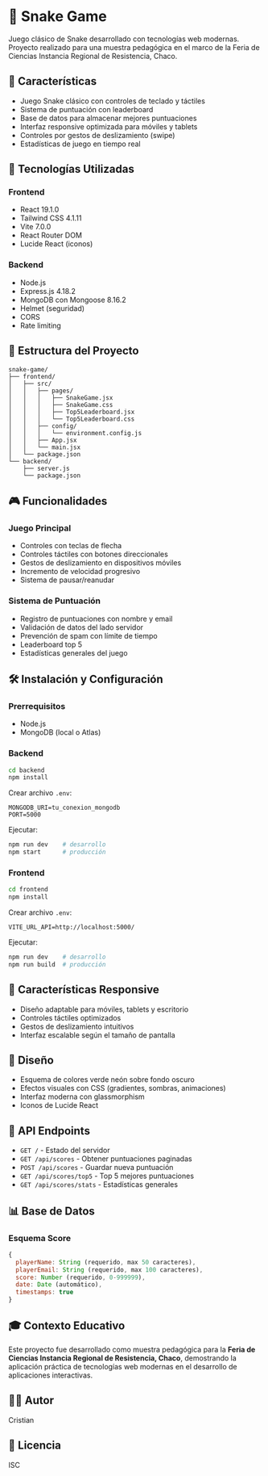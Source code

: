 # 🐍 Snake Game

Juego clásico de Snake desarrollado con tecnologías web modernas. Proyecto realizado para una muestra pedagógica en el marco de la Feria de Ciencias Instancia Regional de Resistencia, Chaco.

## 🎯 Características

- Juego Snake clásico con controles de teclado y táctiles
- Sistema de puntuación con leaderboard
- Base de datos para almacenar mejores puntuaciones
- Interfaz responsive optimizada para móviles y tablets
- Controles por gestos de deslizamiento (swipe)
- Estadísticas de juego en tiempo real

## 🚀 Tecnologías Utilizadas

### Frontend
- React 19.1.0
- Tailwind CSS 4.1.11
- Vite 7.0.0
- React Router DOM
- Lucide React (iconos)

### Backend
- Node.js
- Express.js 4.18.2
- MongoDB con Mongoose 8.16.2
- Helmet (seguridad)
- CORS
- Rate limiting

## 📁 Estructura del Proyecto

```
snake-game/
├── frontend/
│   ├── src/
│   │   ├── pages/
│   │   │   ├── SnakeGame.jsx
│   │   │   ├── SnakeGame.css
│   │   │   ├── Top5Leaderboard.jsx
│   │   │   └── Top5Leaderboard.css
│   │   ├── config/
│   │   │   └── environment.config.js
│   │   ├── App.jsx
│   │   └── main.jsx
│   └── package.json
└── backend/
    ├── server.js
    └── package.json
```

## 🎮 Funcionalidades

### Juego Principal
- Controles con teclas de flecha
- Controles táctiles con botones direccionales
- Gestos de deslizamiento en dispositivos móviles
- Incremento de velocidad progresivo
- Sistema de pausar/reanudar

### Sistema de Puntuación
- Registro de puntuaciones con nombre y email
- Validación de datos del lado servidor
- Prevención de spam con límite de tiempo
- Leaderboard top 5
- Estadísticas generales del juego

## 🛠️ Instalación y Configuración

### Prerrequisitos
- Node.js
- MongoDB (local o Atlas)

### Backend
```bash
cd backend
npm install
```

Crear archivo `.env`:
```
MONGODB_URI=tu_conexion_mongodb
PORT=5000
```

Ejecutar:
```bash
npm run dev    # desarrollo
npm start      # producción
```

### Frontend
```bash
cd frontend
npm install
```

Crear archivo `.env`:
```
VITE_URL_API=http://localhost:5000/
```

Ejecutar:
```bash
npm run dev    # desarrollo
npm run build  # producción
```

## 📱 Características Responsive

- Diseño adaptable para móviles, tablets y escritorio
- Controles táctiles optimizados
- Gestos de deslizamiento intuitivos
- Interfaz escalable según el tamaño de pantalla

## 🎨 Diseño

- Esquema de colores verde neón sobre fondo oscuro
- Efectos visuales con CSS (gradientes, sombras, animaciones)
- Interfaz moderna con glassmorphism
- Iconos de Lucide React

## 🔧 API Endpoints

- `GET /` - Estado del servidor
- `GET /api/scores` - Obtener puntuaciones paginadas
- `POST /api/scores` - Guardar nueva puntuación
- `GET /api/scores/top5` - Top 5 mejores puntuaciones
- `GET /api/scores/stats` - Estadísticas generales

## 📊 Base de Datos

### Esquema Score
```javascript
{
  playerName: String (requerido, max 50 caracteres),
  playerEmail: String (requerido, max 100 caracteres),
  score: Number (requerido, 0-999999),
  date: Date (automático),
  timestamps: true
}
```

## 🎓 Contexto Educativo

Este proyecto fue desarrollado como muestra pedagógica para la **Feria de Ciencias Instancia Regional de Resistencia, Chaco**, demostrando la aplicación práctica de tecnologías web modernas en el desarrollo de aplicaciones interactivas.

## 👨‍💻 Autor

Cristian

## 📄 Licencia

ISC
